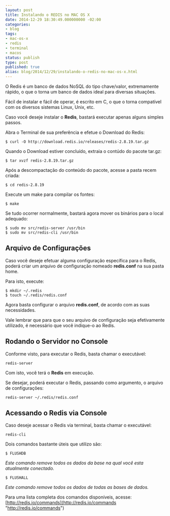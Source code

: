 ```yaml
---
layout: post
title: Instalando o REDIS no MAC OS X
date: 2014-12-29 18:30:49.000000000 -02:00
categories:
- blog
tags:
- mac-os-x
- redis
- terminal
- macos
status: publish
type: post
published: true
alias: blog/2014/12/29/instalando-o-redis-no-mac-os-x.html
---
```

O Redis é um banco de dados NoSQL do tipo chave/valor, extremamente rápido, o que o torna um banco de dados ideal para diversas situações.

Fácil de instalar e fácil de operar, é escrito em C, o que o torna compatível com os diversos sistemas Linux, Unix, etc.

Caso você deseje instalar o **Redis**, bastará executar apenas alguns simples passos.

Abra o Terminal de sua preferência e efetue o Download do Redis:

	$ curl -O http://download.redis.io/releases/redis-2.8.19.tar.gz

Quando o Download estiver concluído, extraia o contúdo do pacote tar.gz:

	$ tar xvzf redis-2.8.19.tar.gz

Após a descompactação do conteúdo do pacote, acesse a pasta recem criada:

	$ cd redis-2.8.19

Execute um make para compilar os fontes:

	$ make

Se tudo ocorrer normalmente, bastará agora mover os binários para o local adequado:

	$ sudo mv src/redis-server /usr/bin
	$ sudo mv src/redis-cli /usr/bin


## Arquivo de Configurações

Caso você deseje efetuar alguma configuração específica para o Redis, poderá criar um arquivo de configuração nomeado **redis.conf** na sua pasta home.

Para isto, execute:

	$ mkdir ~/.redis
	$ touch ~/.redis/redis.conf


Agora basta configurar o arquivo **redis.conf**, de acordo com as suas necessidades.

Vale lembrar que para que o seu arquivo de configuração seja efetivamente utilizado, é necessário que você indique-o ao Redis.

## Rodando o Servidor no Console

Conforme visto, para executar o Redis, basta chamar o executável:

	redis-server

Com isto, você terá o **Redis** em execução.

Se desejar, poderá executar o Redis, passando como argumento, o arquivo de configurações:

	redis-server ~/.redis/redis.conf

## Acessando o Redis via Console

Caso deseje acessar o Redis via terminal, basta chamar o executável:

	redis-cli

Dois comandos bastante úteis que utilizo são:

	$ FLUSHDB

_Este comando remove todos os dados da base na qual você esta atualmente conectado._

	$ FLUSHALL

_Este comando remove todos os dados de todas as bases de dados._

Para uma lista completa dos comandos disponíveis, acesse: [http://redis.io/commands](http://redis.io/commands "http://redis.io/commands")
